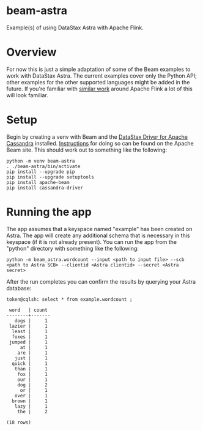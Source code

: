 # beam-astra
Example(s) of using DataStax Astra with Apache Flink.

# Overview

For now this is just a simple adaptation of some of the Beam examples to work with DataStax Astra.  The current examples cover only the Python API; other examples for the other supported languages might be added in the future.  If you're familiar with [similar work](https://github.com/absurdfarce/flink-astra) around Apache Flink a lot of this will look familiar.

# Setup

Begin by creating a venv with Beam and the [DataStax Driver for Apache Cassandra](https://github.com/datastax/python-driver) installed.  [Instructions](https://beam.apache.org/get-started/quickstart-py/) for doing so can be found on the Apache Beam site.  This should work out to something like the following:

```
python -m venv beam-astra
. ./beam-astra/bin/activate
pip install --upgrade pip
pip install --upgrade setuptools
pip install apache-beam
pip install cassandra-driver
```

# Running the app

The app assumes that a keyspace named "example" has been created on Astra.  The app will create any additional schema that is necessary in this keyspace (if it is not already present).  You can run the app from the "python" directory with something like the following:

```
python -m beam_astra.wordcount --input <path to input file> --scb <path to Astra SCB> --clientid <Astra clientid> --secret <Astra secret>
```

After the run completes you can confirm the results by querying your Astra database:

```
token@cqlsh: select * from example.wordcount ;

 word   | count
--------+-------
   dogs |     1
 lazier |     1
  least |     1
  foxes |     1
 jumped |     1
     at |     1
    are |     1
   just |     1
  quick |     1
   than |     1
    fox |     1
    our |     1
    dog |     2
     or |     1
   over |     1
  brown |     1
   lazy |     1
    the |     2

(18 rows)
```
